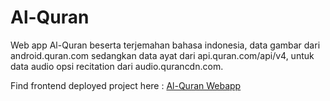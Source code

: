# Al-Quran

Web app Al-Quran beserta terjemahan bahasa indonesia, data gambar dari android.quran.com sedangkan data ayat dari api.quran.com/api/v4, untuk data audio opsi recitation dari audio.qurancdn.com.

Find frontend deployed project here : <a href="https://deepred75.github.io/quran-id" target="_blank">Al-Quran Webapp</a>
